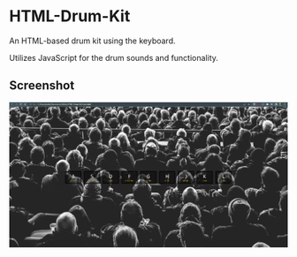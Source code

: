 # HTML-Drum-Kit
An HTML-based drum kit using the keyboard.

Utilizes JavaScript for the drum sounds and functionality.

## Screenshot
![alt text](./images/Drum-Kit-Screenshot.png?raw=True "Drum Kit Screenshot")
